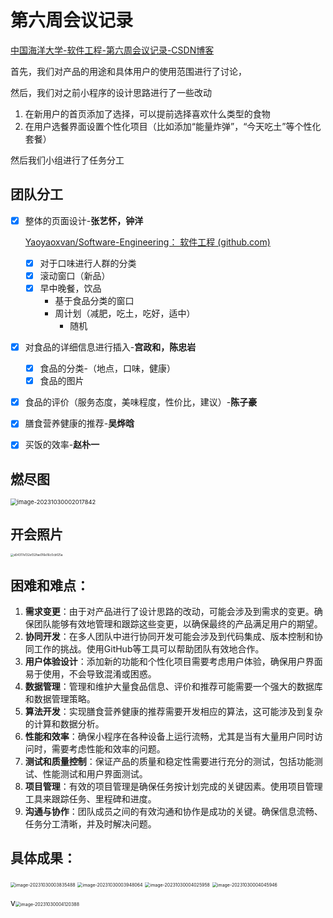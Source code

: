# 第六周会议记录

[中国海洋大学-软件工程-第六周会议记录-CSDN博客](https://blog.csdn.net/zhangyihuai123/article/details/134110700?spm=1001.2014.3001.5501)

首先，我们对产品的用途和具体用户的使用范围进行了讨论，

然后，我们对之前小程序的设计思路进行了一些改动

1. 在新用户的首页添加了选择，可以提前选择喜欢什么类型的食物
2. 在用户选餐界面设置个性化项目（比如添加“能量炸弹”，“今天吃土”等个性化套餐）

然后我们小组进行了任务分工

## 团队分工

- [x] 整体的页面设计-**张艺怀，钟洋**

  [Yaoyaoxvan/Software-Engineering： 软件工程 (github.com)](https://github.com/yaoyaoxvan/software-engineering)

  - [x] 对于口味进行人群的分类
  - [x] 滚动窗口（新品）
  - [x] 早中晚餐，饮品
    - 基于食品分类的窗口
    - 周计划（减肥，吃土，吃好，适中）
      - 随机

- [x] 对食品的详细信息进行插入-**宫政和，陈忠岩**

  - [x] 食品的分类-（地点，口味，健康）
  - [x] 食品的图片

- [x] 食品的评价（服务态度，美味程度，性价比，建议）-**陈子豪**

- [x] 膳食营养健康的推荐-**吴烨晗**

- [x] 买饭的效率-**赵朴一**

## 燃尽图

<img src="C:\Users\z1015\AppData\Roaming\Typora\typora-user-images\image-20231030002017842.png" alt="image-20231030002017842" style="zoom:67%;" /> 

## 开会照片

<img src="C:\Users\z1015\Documents\WeChat Files\wxid_20j6666gr83l22\FileStorage\Temp\a54317e132ef32fae016e16c0cbf25a.jpg" alt="a54317e132ef32fae016e16c0cbf25a" style="zoom: 33%;" /> 



## **困难和难点：**

1. **需求变更**：由于对产品进行了设计思路的改动，可能会涉及到需求的变更。确保团队能够有效地管理和跟踪这些变更，以确保最终的产品满足用户的期望。 
2.  **协同开发**：在多人团队中进行协同开发可能会涉及到代码集成、版本控制和协同工作的挑战。使用GitHub等工具可以帮助团队有效地合作。 
3. **用户体验设计**：添加新的功能和个性化项目需要考虑用户体验，确保用户界面易于使用，不会导致混淆或困惑。 
4.  **数据管理**：管理和维护大量食品信息、评价和推荐可能需要一个强大的数据库和数据管理策略。 
5.  **算法开发**：实现膳食营养健康的推荐需要开发相应的算法，这可能涉及到复杂的计算和数据分析。 
6. **性能和效率**：确保小程序在各种设备上运行流畅，尤其是当有大量用户同时访问时，需要考虑性能和效率的问题。 
7.  **测试和质量控制**：保证产品的质量和稳定性需要进行充分的测试，包括功能测试、性能测试和用户界面测试。 
8. **项目管理**：有效的项目管理是确保任务按计划完成的关键因素。使用项目管理工具来跟踪任务、里程碑和进度。 
9. **沟通与协作**：团队成员之间的有效沟通和协作是成功的关键。确保信息流畅、任务分工清晰，并及时解决问题。

## 具体成果：

<img src="C:\Users\z1015\AppData\Roaming\Typora\typora-user-images\image-20231030003835488.png" alt="image-20231030003835488" style="zoom: 50%;" />   <img src="C:\Users\z1015\AppData\Roaming\Typora\typora-user-images\image-20231030003948064.png" alt="image-20231030003948064" style="zoom:50%;" /> <img src="C:\Users\z1015\AppData\Roaming\Typora\typora-user-images\image-20231030004025958.png" alt="image-20231030004025958" style="zoom:50%;" /> <img src="C:\Users\z1015\AppData\Roaming\Typora\typora-user-images\image-20231030004045946.png" alt="image-20231030004045946" style="zoom:50%;" /> 

v<img src="C:\Users\z1015\AppData\Roaming\Typora\typora-user-images\image-20231030004120388.png" alt="image-20231030004120388" style="zoom:50%;" /> 
